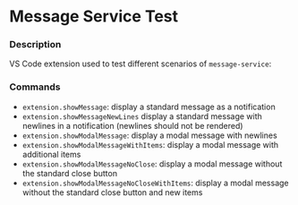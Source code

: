 # Message Service Test

### Description

VS Code extension used to test different scenarios of `message-service`:

### Commands

- `extension.showMessage`: display a standard message as a notification
- `extension.showMessageNewLines` display a standard message with newlines in a notification (newlines should not be rendered)
- `extension.showModalMessage`: display a modal message with newlines
- `extension.showModalMessageWithItems`: display a modal message with additional items
- `extension.showModalMessageNoClose`: display a modal message without the standard close button
- `extension.showModalMessageNoCloseWithItems`: display a modal message without the standard close button and new items